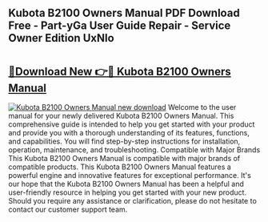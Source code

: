 ## Kubota B2100 Owners Manual PDF Download Free - Part-yGa User Guide Repair - Service Owner Edition UxNlo

# <h2><a href="http://bc87854.oget.top/?id=Kubota+B2100+Owners+Manual">🔗Download New 👉🔴 Kubota B2100 Owners Manual</a></h2>

[![Kubota B2100 Owners Manual new download](https://i.imgur.com/5g1atiW.png)](http://bc87854.oget.top/?id=Kubota+B2100+Owners+Manual)
Welcome to the user manual for your newly delivered Kubota B2100 Owners Manual. This comprehensive guide is intended to help you get started with your product and provide you with a thorough understanding of its features, functions, and capabilities. You will find step-by-step instructions for installation, operation, maintenance, and troubleshooting. Compatible with Major Brands This Kubota B2100 Owners Manual is compatible with major brands of compatible products. This Kubota B2100 Owners Manual features a powerful engine and innovative features for exceptional performance. It's our hope that the Kubota B2100 Owners Manual has been a helpful and user-friendly resource in helping you get started with your new product. Should you require any assistance or clarification, please do not hesitate to contact our customer support team.
